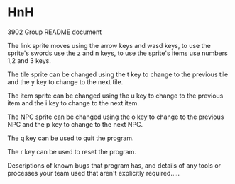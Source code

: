 # HnH
3902 Group
README document


The link sprite moves using the arrow keys and wasd keys, to use the sprite's swords use the z and n keys, to use the sprite's items use numbers 1,2 and 3 keys.

The tile sprite can be changed using the t key to change to the previous tile and the y key to change to the next tile.

The item sprite can be changed using the u key to change to the previous item and the i key to change to the next item.

The NPC sprite can be changed using the o key to change to the previous NPC and the p key to change to the next NPC.

The q key can be used to quit the program.

The r key can be used to reset the program.


Descriptions of known bugs that program has, and details of any tools or processes your team used that aren't explicitly required.....

